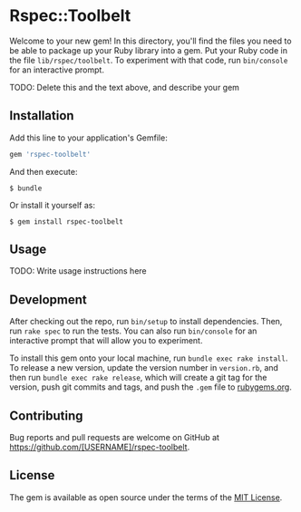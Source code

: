 # Rspec::Toolbelt

Welcome to your new gem! In this directory, you'll find the files you need to be able to package up your Ruby library into a gem. Put your Ruby code in the file `lib/rspec/toolbelt`. To experiment with that code, run `bin/console` for an interactive prompt.

TODO: Delete this and the text above, and describe your gem

## Installation

Add this line to your application's Gemfile:

```ruby
gem 'rspec-toolbelt'
```

And then execute:

    $ bundle

Or install it yourself as:

    $ gem install rspec-toolbelt

## Usage

TODO: Write usage instructions here

## Development

After checking out the repo, run `bin/setup` to install dependencies. Then, run `rake spec` to run the tests. You can also run `bin/console` for an interactive prompt that will allow you to experiment.

To install this gem onto your local machine, run `bundle exec rake install`. To release a new version, update the version number in `version.rb`, and then run `bundle exec rake release`, which will create a git tag for the version, push git commits and tags, and push the `.gem` file to [rubygems.org](https://rubygems.org).

## Contributing

Bug reports and pull requests are welcome on GitHub at https://github.com/[USERNAME]/rspec-toolbelt.


## License

The gem is available as open source under the terms of the [MIT License](http://opensource.org/licenses/MIT).

